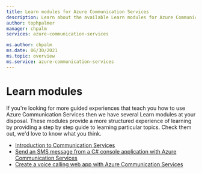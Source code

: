 ```yaml
---
title: Learn modules for Azure Communication Services
description: Learn about the available Learn modules for Azure Communication Services.
author: tophpalmer
manager: chpalm
services: azure-communication-services

ms.author: chpalm
ms.date: 06/30/2021
ms.topic: overview
ms.service: azure-communication-services
---
```

# Learn modules

If you're looking for more guided experiences that teach you how to use Azure Communication Services then we have several Learn modules at your disposal. These modules provide a more structured experience of learning by providing a step by step guide to learning particular topics. Check them out, we'd love to know what you think.

- [Introduction to Communication Services](/training/modules/intro-azure-communication-services/)
- [Send an SMS message from a C# console application with Azure Communication Services](/training/modules/communication-service-send-sms-console-app/)
- [Create a voice calling web app with Azure Communication Services](/training/modules/communication-services-voice-calling-web-app)
